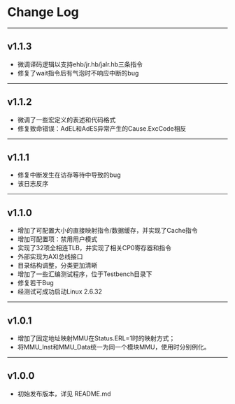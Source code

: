 # Change Log
--------------------------------------------------
## v1.1.3
- 微调译码逻辑以支持ehb/jr.hb/jalr.hb三条指令
- 修复了wait指令后有气泡时不响应中断的bug

--------------------------------------------------
## v1.1.2
- 微调了一些宏定义的表述和代码格式
- 修复致命错误：AdEL和AdES异常产生的Cause.ExcCode相反

--------------------------------------------------
## v1.1.1
- 修复中断发生在访存等待中导致的bug
- 该日志反序

--------------------------------------------------
## v1.1.0
- 增加了可配置大小的直接映射指令/数据缓存，并实现了Cache指令
- 增加可配置项：禁用用户模式
- 实现了32项全相连TLB，并实现了相关CP0寄存器和指令
- 外部实现为AXI总线接口
- 目录结构调整，分类更加清晰
- 增加了一些汇编测试程序，位于Testbench目录下
- 修复若干Bug
- 经测试可成功启动Linux 2.6.32

--------------------------------------------------
## v1.0.1
- 增加了固定地址映射MMU在Status.ERL=1时的映射方式；
- 将MMU_Inst和MMU_Data统一为同一个模块MMU，使用时分别例化。

--------------------------------------------------
## v1.0.0
- 初始发布版本，详见 README.md


